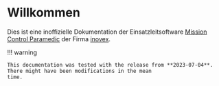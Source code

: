 # Willkommen

Dies ist eine inoffizielle Dokumentation der Einsatzleitsoftware 
[Mission Control Paramedic](https://www.mission-control-paramedic.de/) der Firma [inovex](https://www.inovex.de/).

!!! warning
    
    This documentation was tested with the release from **2023-07-04**. There might have been modifications in the mean 
    time. 